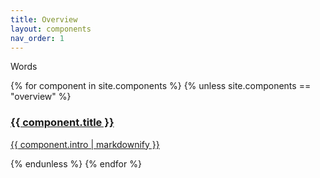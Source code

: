 ```yaml
---
title: Overview
layout: components
nav_order: 1
---
```


<script>console.log({{site.components|json}});</script>

Words
<div>
 <div class="category-tiles">
  {% for component in site.components %}
  {% unless site.components == "overview" %}
  <div>
    <a href="{{site.baseurl}}{{ component.url }}">
     <div class="category-tiles-thumb"></div>
      <h3>{{ component.title }}</h3>
      <p>{{ component.intro | markdownify }}</p>
    </a>
  </div>
  {% endunless %}
  {% endfor %}  
 </div>
</div>
